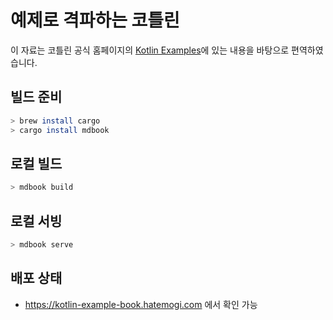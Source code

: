 # 예제로 격파하는 코틀린

이 자료는 코틀린 공식 홈페이지의 [Kotlin Examples](https://play.kotlinlang.org/byExample/overview)에 있는 내용을 바탕으로 편역하였습니다.

## 빌드 준비

```sh
> brew install cargo
> cargo install mdbook
```


## 로컬 빌드

```sh
> mdbook build
```

## 로컬 서빙

```sh
> mdbook serve
```

## 배포 상태

* <https://kotlin-example-book.hatemogi.com> 에서 확인 가능
